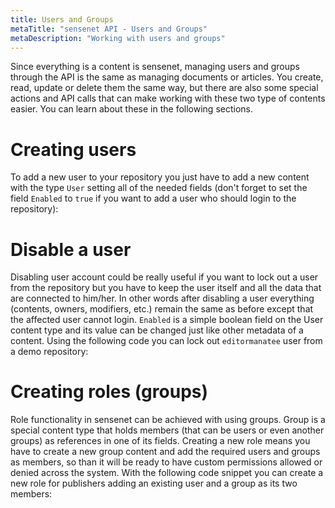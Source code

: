 ```yaml
---
title: Users and Groups
metaTitle: "sensenet API - Users and Groups"
metaDescription: "Working with users and groups"
---
```


Since everything is a content is sensenet, managing users and groups through the API is the same as managing documents or articles. You create, read, update or delete them the same way, but there are also some special actions and API calls that can make working with these two type of contents easier. You can learn about these in the following sections.

# Creating users

 To add a new user to your repository you just have to add a new content with the type `User` setting all of the needed fields (don't forget to set the field `Enabled` to `true` if you want to add a user who should login to the repository):

<tab category="users-and-groups" article="users-and-groups" example="createUser" />

# Disable a user

Disabling user account could be really useful if you want to lock out a user from the repository but you have to keep the user itself and all the data that are connected to him/her. In other words after disabling a user everything (contents, owners, modifiers, etc.) remain the same as before except that the affected user cannot login. `Enabled` is a simple boolean field on the User content type and its value can be changed just like other metadata of a content. Using the following code you can lock out `editormanatee` user from a demo repository:

<tab category="users-and-groups" article="users-and-groups" example="disableUser" />

# Creating roles (groups)

Role functionality in sensenet can be achieved with using groups. Group is a special content type that holds members (that can be users or even another groups) as references in one of its fields. Creating a new role means you have to create a new group content and add the required users and groups as members, so than it will be ready to have custom permissions allowed or denied across the system. With the following code snippet you can create a new role for publishers adding an existing user and a group as its two members:

<tab category="users-and-groups" article="users-and-groups" example="createRole" />


